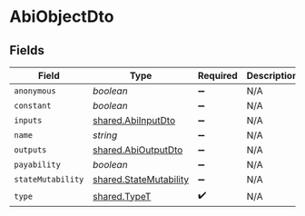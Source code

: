 # AbiObjectDto


## Fields

| Field                                                            | Type                                                             | Required                                                         | Description                                                      |
| ---------------------------------------------------------------- | ---------------------------------------------------------------- | ---------------------------------------------------------------- | ---------------------------------------------------------------- |
| `anonymous`                                                      | *boolean*                                                        | :heavy_minus_sign:                                               | N/A                                                              |
| `constant`                                                       | *boolean*                                                        | :heavy_minus_sign:                                               | N/A                                                              |
| `inputs`                                                         | [shared.AbiInputDto](../../models/shared/abiinputdto.md)         | :heavy_minus_sign:                                               | N/A                                                              |
| `name`                                                           | *string*                                                         | :heavy_minus_sign:                                               | N/A                                                              |
| `outputs`                                                        | [shared.AbiOutputDto](../../models/shared/abioutputdto.md)       | :heavy_minus_sign:                                               | N/A                                                              |
| `payability`                                                     | *boolean*                                                        | :heavy_minus_sign:                                               | N/A                                                              |
| `stateMutability`                                                | [shared.StateMutability](../../models/shared/statemutability.md) | :heavy_minus_sign:                                               | N/A                                                              |
| `type`                                                           | [shared.TypeT](../../models/shared/typet.md)                     | :heavy_check_mark:                                               | N/A                                                              |